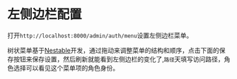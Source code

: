# 左侧边栏配置

打开`http://localhost:8000/admin/auth/menu`设置左侧边栏菜单。

树状菜单基于[Nestable](https://github.com/dbushell/Nestable)开发，通过拖动来调整菜单的结构和顺序，点击下面的保存按钮来保存设置，然后刷新就能看到左侧边栏的变化了,`路径`天填写访问路径，角色选择可以看见这个菜单项的角色身份。
